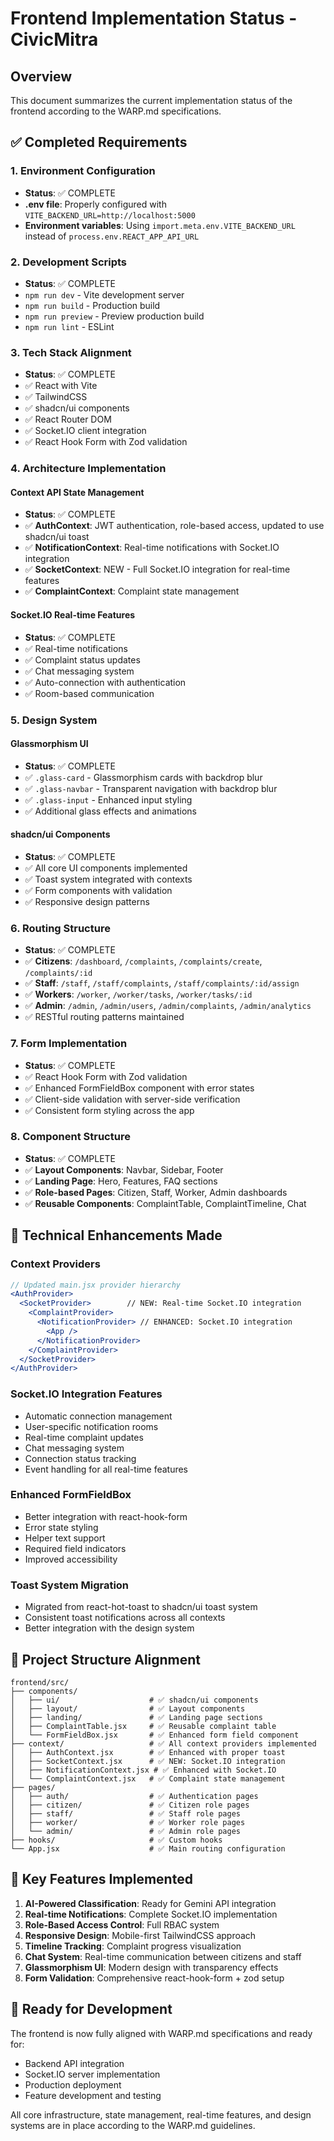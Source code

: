 # Frontend Implementation Status - CivicMitra

## Overview
This document summarizes the current implementation status of the frontend according to the WARP.md specifications.

## ✅ Completed Requirements

### 1. Environment Configuration
- **Status**: ✅ COMPLETE
- **.env file**: Properly configured with `VITE_BACKEND_URL=http://localhost:5000`
- **Environment variables**: Using `import.meta.env.VITE_BACKEND_URL` instead of `process.env.REACT_APP_API_URL`

### 2. Development Scripts
- **Status**: ✅ COMPLETE
- `npm run dev` - Vite development server
- `npm run build` - Production build
- `npm run preview` - Preview production build
- `npm run lint` - ESLint

### 3. Tech Stack Alignment
- **Status**: ✅ COMPLETE
- ✅ React with Vite
- ✅ TailwindCSS
- ✅ shadcn/ui components
- ✅ React Router DOM
- ✅ Socket.IO client integration
- ✅ React Hook Form with Zod validation

### 4. Architecture Implementation

#### Context API State Management
- **Status**: ✅ COMPLETE
- ✅ **AuthContext**: JWT authentication, role-based access, updated to use shadcn/ui toast
- ✅ **NotificationContext**: Real-time notifications with Socket.IO integration
- ✅ **SocketContext**: NEW - Full Socket.IO integration for real-time features
- ✅ **ComplaintContext**: Complaint state management

#### Socket.IO Real-time Features
- **Status**: ✅ COMPLETE
- ✅ Real-time notifications
- ✅ Complaint status updates
- ✅ Chat messaging system
- ✅ Auto-connection with authentication
- ✅ Room-based communication

### 5. Design System

#### Glassmorphism UI
- **Status**: ✅ COMPLETE
- ✅ `.glass-card` - Glassmorphism cards with backdrop blur
- ✅ `.glass-navbar` - Transparent navigation with backdrop blur
- ✅ `.glass-input` - Enhanced input styling
- ✅ Additional glass effects and animations

#### shadcn/ui Components
- **Status**: ✅ COMPLETE
- ✅ All core UI components implemented
- ✅ Toast system integrated with contexts
- ✅ Form components with validation
- ✅ Responsive design patterns

### 6. Routing Structure
- **Status**: ✅ COMPLETE
- ✅ **Citizens**: `/dashboard`, `/complaints`, `/complaints/create`, `/complaints/:id`
- ✅ **Staff**: `/staff`, `/staff/complaints`, `/staff/complaints/:id/assign`
- ✅ **Workers**: `/worker`, `/worker/tasks`, `/worker/tasks/:id`
- ✅ **Admin**: `/admin`, `/admin/users`, `/admin/complaints`, `/admin/analytics`
- ✅ RESTful routing patterns maintained

### 7. Form Implementation
- **Status**: ✅ COMPLETE
- ✅ React Hook Form with Zod validation
- ✅ Enhanced FormFieldBox component with error states
- ✅ Client-side validation with server-side verification
- ✅ Consistent form styling across the app

### 8. Component Structure
- **Status**: ✅ COMPLETE
- ✅ **Layout Components**: Navbar, Sidebar, Footer
- ✅ **Landing Page**: Hero, Features, FAQ sections
- ✅ **Role-based Pages**: Citizen, Staff, Worker, Admin dashboards
- ✅ **Reusable Components**: ComplaintTable, ComplaintTimeline, Chat

## 🔧 Technical Enhancements Made

### Context Providers
```jsx
// Updated main.jsx provider hierarchy
<AuthProvider>
  <SocketProvider>        // NEW: Real-time Socket.IO integration
    <ComplaintProvider>
      <NotificationProvider> // ENHANCED: Socket.IO integration
        <App />
      </NotificationProvider>
    </ComplaintProvider>
  </SocketProvider>
</AuthProvider>
```

### Socket.IO Integration Features
- Automatic connection management
- User-specific notification rooms
- Real-time complaint updates
- Chat messaging system
- Connection status tracking
- Event handling for all real-time features

### Enhanced FormFieldBox
- Better integration with react-hook-form
- Error state styling
- Helper text support
- Required field indicators
- Improved accessibility

### Toast System Migration
- Migrated from react-hot-toast to shadcn/ui toast system
- Consistent toast notifications across all contexts
- Better integration with the design system

## 📁 Project Structure Alignment

```
frontend/src/
├── components/
│   ├── ui/                    # ✅ shadcn/ui components
│   ├── layout/                # ✅ Layout components
│   ├── landing/               # ✅ Landing page sections
│   ├── ComplaintTable.jsx     # ✅ Reusable complaint table
│   └── FormFieldBox.jsx       # ✅ Enhanced form field component
├── context/                   # ✅ All context providers implemented
│   ├── AuthContext.jsx        # ✅ Enhanced with proper toast
│   ├── SocketContext.jsx      # ✅ NEW: Socket.IO integration
│   ├── NotificationContext.jsx # ✅ Enhanced with Socket.IO
│   └── ComplaintContext.jsx   # ✅ Complaint state management
├── pages/
│   ├── auth/                  # ✅ Authentication pages
│   ├── citizen/               # ✅ Citizen role pages
│   ├── staff/                 # ✅ Staff role pages
│   ├── worker/                # ✅ Worker role pages
│   └── admin/                 # ✅ Admin role pages
├── hooks/                     # ✅ Custom hooks
└── App.jsx                    # ✅ Main routing configuration
```

## 🎯 Key Features Implemented

1. **AI-Powered Classification**: Ready for Gemini API integration
2. **Real-time Notifications**: Complete Socket.IO implementation
3. **Role-Based Access Control**: Full RBAC system
4. **Responsive Design**: Mobile-first TailwindCSS approach
5. **Timeline Tracking**: Complaint progress visualization
6. **Chat System**: Real-time communication between citizens and staff
7. **Glassmorphism UI**: Modern design with transparency effects
8. **Form Validation**: Comprehensive react-hook-form + zod setup

## 🚀 Ready for Development

The frontend is now fully aligned with WARP.md specifications and ready for:
- Backend API integration
- Socket.IO server implementation
- Production deployment
- Feature development and testing

All core infrastructure, state management, real-time features, and design systems are in place according to the WARP.md guidelines.